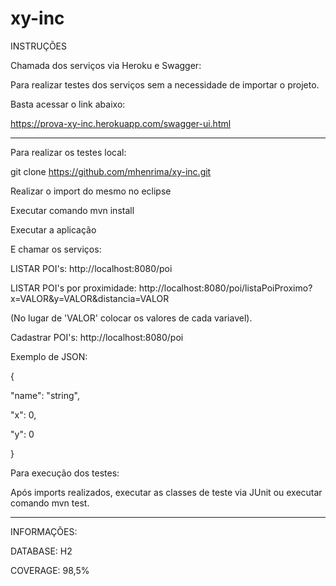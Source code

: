 # xy-inc
INSTRUÇÕES

Chamada dos serviços via Heroku e Swagger:


Para realizar testes dos serviços sem a necessidade de importar o projeto.

Basta acessar o link abaixo:

https://prova-xy-inc.herokuapp.com/swagger-ui.html 

______________________________________________________________________________________________

Para realizar os testes local:

git clone https://github.com/mhenrima/xy-inc.git 


Realizar o import do mesmo no eclipse


Executar comando mvn install


Executar a aplicação


E chamar os serviços: 

LISTAR POI's: http://localhost:8080/poi


LISTAR POI's por proximidade: 
http://localhost:8080/poi/listaPoiProximo?x=VALOR&y=VALOR&distancia=VALOR

(No lugar de 'VALOR' colocar os valores de cada variavel).


Cadastrar POI's: http://localhost:8080/poi



Exemplo de JSON:

{

  "name": "string",
  
  "x": 0,
  
  "y": 0
  
}


Para execução dos testes:

Após imports realizados, executar as classes de teste via JUnit ou executar comando mvn test.
_______________________________________________________________________________________________

INFORMAÇÕES:

DATABASE: H2

COVERAGE: 98,5%

					    	 
